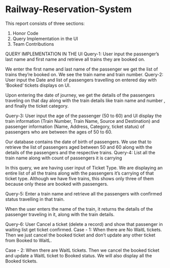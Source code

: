 # Railway-Reservation-System

This report consists of three sections:
1.	Honor Code
2.	Query Implementation in the UI
3.	Team Contributions

QUERY IMPLEMENTATION IN THE UI
Query-1: User input the passenger’s last name and first name and retrieve all trains they are booked on.
 
We enter the first name and last name of the passenger we get the list of trains they’re booked on. We see the train name and train number.
Query-2: User input the Date and list of passengers travelling on entered day with ‘Booked’ tickets displays on UI.
 
Upon entering the date of journey, we get the details of the passengers traveling on that day along with the train details like train name and number , and finally the ticket category.

Query-3: User input the age of the passenger (50 to 60) and UI display the train information (Train Number, Train Name, Source and Destination) and passenger information (Name, Address, Category, ticket status) of passengers who are between the ages of 50 to 60.
 
Our database contains the date of birth of passengers. We use that to retrieve the list of passengers aged between 50 and 60 along with the details of the passengers and the respective trains.
Query-4: List all the train name along with count of passengers it is carrying
 
 
In this query, we are having user input of Ticket Type. We are displaying an entire list of all the trains along with the passengers it’s carrying of that ticket type. Although we have five trains, this shows only three of them because only these are booked with passengers.

Query-5: Enter a train name and retrieve all the passengers with confirmed status travelling in that train.
 
When the user enters the name of the train, it returns the details of the passenger traveling in it, along with the train details.

Query-6: User Cancel a ticket (delete a record) and show that passenger in waiting list get ticket
confirmed.
Case - 1:  When there are No WaitL tickets. Then we just cancel the booked ticket and don’t update any other ticket from Booked to WaitL.
 
Case - 2: When there are WaitL tickets. Then we cancel the booked ticket and update a WaitL ticket to Booked status. We will also display all the Booked tickets.
